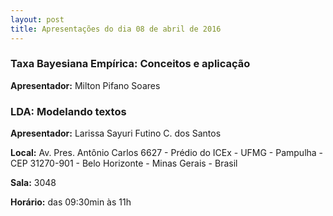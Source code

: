 ```yaml
---
layout: post
title: Apresentações do dia 08 de abril de 2016
---
```


### Taxa Bayesiana Empírica: Conceitos e aplicação

**Apresentador:** Milton Pifano Soares

### LDA: Modelando textos

**Apresentador:** Larissa Sayuri Futino C. dos Santos

**Local:**  Av. Pres. Antônio Carlos 6627 - Prédio do ICEx - UFMG - Pampulha - CEP 31270-901 - Belo Horizonte - Minas Gerais - Brasil

**Sala:** 3048

**Horário:** das 09:30min às 11h 
